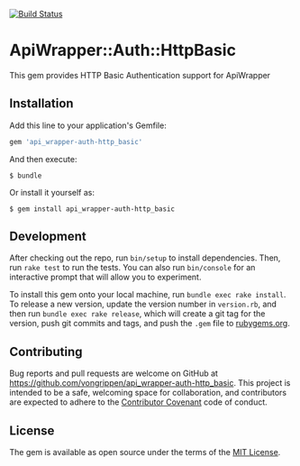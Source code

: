 [![Build Status](https://travis-ci.org/vongrippen/api_wrapper-auth-http_basic.svg?branch=master)](https://travis-ci.org/vongrippen/api_wrapper-auth-http_basic)

# ApiWrapper::Auth::HttpBasic

This gem provides HTTP Basic Authentication support for ApiWrapper

## Installation

Add this line to your application's Gemfile:

```ruby
gem 'api_wrapper-auth-http_basic'
```

And then execute:

    $ bundle

Or install it yourself as:

    $ gem install api_wrapper-auth-http_basic

## Development

After checking out the repo, run `bin/setup` to install dependencies. Then, run `rake test` to run the tests. You can also run `bin/console` for an interactive prompt that will allow you to experiment.

To install this gem onto your local machine, run `bundle exec rake install`. To release a new version, update the version number in `version.rb`, and then run `bundle exec rake release`, which will create a git tag for the version, push git commits and tags, and push the `.gem` file to [rubygems.org](https://rubygems.org).

## Contributing

Bug reports and pull requests are welcome on GitHub at https://github.com/vongrippen/api_wrapper-auth-http_basic. This project is intended to be a safe, welcoming space for collaboration, and contributors are expected to adhere to the [Contributor Covenant](http://contributor-covenant.org) code of conduct.


## License

The gem is available as open source under the terms of the [MIT License](http://opensource.org/licenses/MIT).


